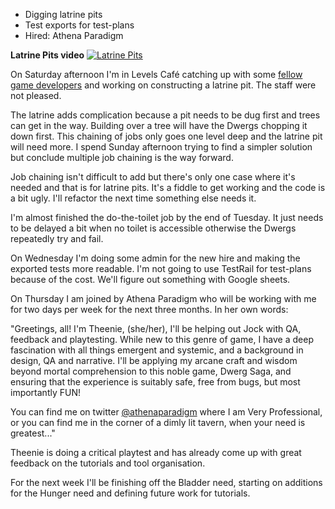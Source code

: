 ﻿---
author: jock
---
* Digging latrine pits
* Test exports for test-plans
* Hired: Athena Paradigm

**Latrine Pits video**
[![Latrine Pits](http://img.youtube.com/vi/iw0JP82ESZ0/0.jpg)](https://youtu.be/iw0JP82ESZ0)

On Saturday afternoon I'm in Levels Café catching up with some [fellow](https://josephmansfield.uk/) [game developers](https://raodaozao.net/) and working on constructing a latrine pit. The staff were not pleased.

The latrine adds complication because a pit needs to be dug first and trees can get in the way. Building over a tree will have the Dwergs chopping it down first. This chaining of jobs only goes one level deep and the latrine pit will need more. I spend Sunday afternoon trying to find a simpler solution but conclude multiple job chaining is the way forward.

Job chaining isn't difficult to add but there's only one case where it's needed and that is for latrine pits. It's a fiddle to get working and the code is a bit ugly. I'll refactor the next time something else needs it.

I'm almost finished the do-the-toilet job by the end of Tuesday. It just needs to be delayed a bit when no toilet is accessible otherwise the Dwergs repeatedly try and fail.

On Wednesday I'm doing some admin for the new hire and making the exported tests more readable. I'm not going to use TestRail for test-plans because of the cost. We'll figure out something with Google sheets.

On Thursday I am joined by Athena Paradigm who will be working with me for two days per week for the next three months. In her own words:

"Greetings, all! I'm Theenie, (she/her), I'll be helping out Jock with QA,  feedback and playtesting. While new to this genre of game, I have a deep fascination with all things emergent and systemic, and a background in design, QA and narrative. I'll be applying my arcane craft and wisdom beyond mortal comprehension to this noble game, Dwerg Saga, and ensuring that the experience is suitably safe, free from bugs, but most importantly FUN! 

You can find me on twitter [@athenaparadigm](https://twitter.com/athenaparadigm) where I am Very Professional, or you can find me in the corner of a dimly lit tavern, when your need is greatest..."

Theenie is doing a critical playtest and has already come up with great feedback on the tutorials and tool organisation.

For the next week I'll be finishing off the Bladder need, starting on additions for the Hunger need and defining future work for tutorials.
